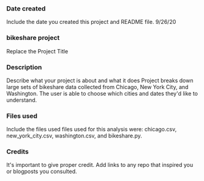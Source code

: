 ### Date created
Include the date you created this project and README file.
9/26/20

### bikeshare project
Replace the Project Title


### Description
Describe what your project is about and what it does
Project breaks down large sets of bikeshare data collected from Chicago, New York City, and Washington. The user is able to choose which cities and dates they'd like to understand.

### Files used
Include the files used
files used for this analysis were: chicago.csv, new_york_city.csv, washington.csv, and bikeshare.py.

### Credits
It's important to give proper credit. Add links to any repo that inspired you or blogposts you consulted.

